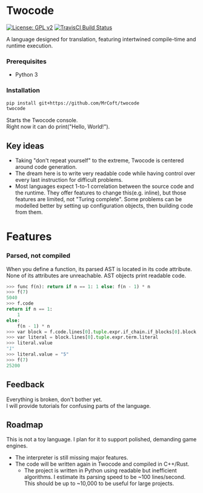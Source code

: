# Twocode
[![License: GPL v2](https://img.shields.io/badge/License-GPL%20v2-blue.svg)](LICENSE.md) [![TravisCI Build Status](https://api.travis-ci.org/MrCoft/twocode.svg?branch=master)](https://travis-ci.org/MrCoft/twocode)

A language designed for translation, featuring intertwined compile-time and runtime execution.

### Prerequisites
* Python 3

### Installation
```bash
pip install git+https://github.com/MrCoft/twocode
twocode
```
Starts the Twocode console.  
Right now it can do print("Hello, World!").

## Key ideas
* Taking "don't repeat yourself" to the extreme, Twocode is centered around code generation.
* The dream here is to write very readable code while having control over every last instruction for difficult problems.
* Most languages expect 1-to-1 correlation between the source code and the runtime. They offer features to change this(e.g. inline), but those features are limited, not "Turing complete". Some problems can be modelled better by setting up configuration objects, then building code from them.

# Features

### Parsed, not compiled
When you define a function, its parsed AST is located in its code attribute.  
None of its attributes are unreachable. AST objects print readable code.

```python
>>> func f(n): return if n == 1: 1 else: f(n - 1) * n
>>> f(7)
5040
>>> f.code
return if n == 1:
    1
else:
    f(n - 1) * n
>>> var block = f.code.lines[0].tuple.expr.if_chain.if_blocks[0].block
>>> var literal = block.lines[0].tuple.expr.term.literal
>>> literal.value
"1"
>>> literal.value = "5"
>>> f(7)
25200
```

## Feedback
Everything is broken, don't bother yet.  
I will provide tutorials for confusing parts of the language.

## Roadmap
This is not a toy language. I plan for it to support polished, demanding game engines.
* The interpreter is still missing major features.
* The code will be written again in Twocode and compiled in C++/Rust.
    * The project is written in Python using readable but inefficient algorithms. I estimate its parsing speed to be ~100 lines/second. This should be up to ~10,000 to be useful for large projects.  
